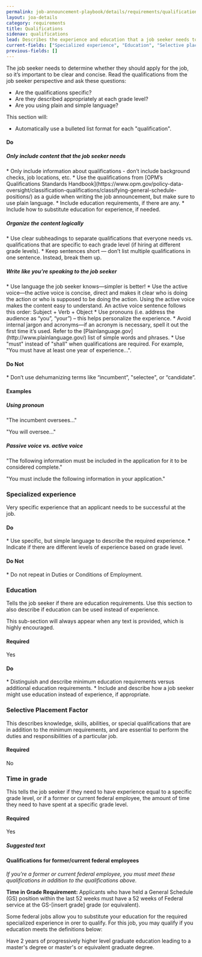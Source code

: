 ```yaml
---
permalink: job-announcement-playbook/details/requirements/qualifications/
layout: joa-details
category: requirements
title: Qualifications
sidenav: qualifications
lead: Describes the experience and education that a job seeker needs to be qualified for the job. When hiring for multiple grade levels, you must explain the qualifications for each grade level.  
current-fields: ["Specialized experience", "Education", "Selective placement factor", "Time in grade"]
previous-fields: []
---
```


The job seeker needs to determine whether they should apply for the job, so it’s important to be clear and concise. Read the qualifications from the job seeker perspective and ask these questions:

*	Are the qualifications specific?
*	Are they described appropriately at each grade level?
*	Are you using plain and simple language?

This section will:

*	Automatically use a bulleted list format for each "qualification".

<h4><span class="fa fa-check"></span> Do</h4>
<h5>Only include content that the job seeker needs</h5>
* Only include information about qualifications - don’t include background checks, job locations, etc.
* Use the qualifications from [OPM’s Qualifications Standards Handbook](https://www.opm.gov/policy-data-oversight/classification-qualifications/classifying-general-schedule-positions/) as a guide when writing the job announcement, but make sure to use plain language.
* Include education requirements, if there are any.
* Include how to substitute education for experience, if needed.

<h5>Organize the content logically</h5>
* Use clear subheadings to separate qualifications that everyone needs vs. qualifications that are specific to each grade level (if hiring at different grade levels).
* Keep sentences short — don’t list multiple qualifications in one sentence. Instead, break them up.

<h5>Write like you’re speaking to the job seeker</h5>
* Use language the job seeker knows—simpler is better!
* Use the active voice—the active voice is concise, direct and makes it clear who is doing the action or who is supposed to be doing the action. Using the active voice makes the content easy to understand. An active voice sentence follows this order: Subject + Verb + Object
* Use pronouns (i.e. address the audience as “you”, “your”) – this helps personalize the experience.
* Avoid internal jargon and acronyms—if an acronym is necessary, spell it out the first time it’s used. Refer to the [Plainlanguage.gov](http://www.plainlanguage.gov/) list of simple words and phrases.
* Use "must" instead of "shall" when qualifications are required. For example, "You must have at least one year of experience...".

<h4><span class="fa fa-times"></span> Do Not</h4>
* Don’t use dehumanizing terms like “incumbent”, "selectee", or “candidate”.

#### Examples

<div class="usajobs-recruitment-joa-playbook-details__suggested-text">
<h5>Using pronoun</h5>
<span class="fa fa-times"></span> "The incumbent oversees..."

<span class="fa fa-check"></span> "You will oversee..."
</div>

<div class="usajobs-recruitment-joa-playbook-details__suggested-text">
<h5>Passive voice vs. active voice</h5>
<span class="fa fa-times"></span> "The following information must be included in the application for it to be considered complete."

<span class="fa fa-check"></span> "You must include the following information in your application."
</div>

### Specialized experience

Very specific experience that an applicant needs to be successful at the job.

<div class="usajobs-recruitment-joa-playbook-details__container">
<div class="usajobs-recruitment-joa-playbook-details__do">
  <h4><span class="fa fa-check"></span> Do</h4>
  * Use specific, but simple language to describe the required experience.
  * Indicate if there are different levels of experience based on grade level.
</div>
<div class="usajobs-recruitment-joa-playbook-details__do-not">
  <h4><span class="fa fa-times"></span> Do Not</h4>
  * Do not repeat in Duties or Conditions of Employment.
</div>
</div>

### Education

Tells the job seeker if there are education requirements. Use this section to also describe if education can be used instead of experience.

This sub-section will always appear when any text is provided, which is highly encouraged.

#### Required
Yes

<div class="usajobs-recruitment-joa-playbook-details__container">
<div class="usajobs-recruitment-joa-playbook-details__do">
  <h4><span class="fa fa-check"></span> Do</h4>
  * Distinguish and describe minimum education requirements versus additional education requirements.
  * Include and describe how a job seeker might use education instead of experience, if appropriate.
</div>
</div>

### Selective Placement Factor

This describes knowledge, skills, abilities, or special qualifications that are in addition to the minimum requirements, and are essential to perform the duties and responsibilities of a particular job.

#### Required
No


### Time in grade

This tells the job seeker if they need to have experience equal to a specific grade level, or if a former or current federal employee, the amount of time they need to have spent at a specific grade level.

#### Required

Yes

<div class="usajobs-recruitment-joa-playbook-details__suggested-text">
<h5>Suggested text</h5>
<h4>Qualifications for former/current federal employees</h4>
<p><em>If you're a former or current federal employee, you must meet these qualifications in addition to the qualifications above.</em></p>
<p><strong>Time in Grade Requirement:</strong> Applicants who have held a General Schedule (GS) position within the last 52 weeks must have a 52 weeks of Federal service at the GS-[insert grade] grade (or equivalent).</p>
<p>Some federal jobs allow you to substitute your education for the required specialized experience in orer to qualify. For this job, you may qualify if you education meets the definitions below:</p>
<p>Have 2 years of progressively higher level graduate education leading to a master's degree or master's or equivalent graduate degree.</p>
</div>
